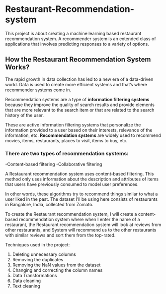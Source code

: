 # Restaurant-Recommendation-system

This project is about creating a machine learning based restaurant recommendation system. A recommender system is an extended class of applications that involves predicting responses to a variety of options.

## How the Restaurant Recommendation System Works?

The rapid growth in data collection has led to a new era of a data-driven world. Data is used to create more efficient systems and that’s where recommender systems come in.

Recommendation systems are a type of **information filtering systems** because they improve the quality of search results and provide elements that are more relevant to the search item or that are related to the search history of the user.

These are active information filtering systems that personalize the information provided to a user based on their interests, relevance of the information, etc. **Recommendation systems** are widely used to recommend movies, items, restaurants, places to visit, items to buy, etc.

### There are two types of recommendation systems:

-Content-based filtering
-Collaborative filtering

A Restaurant recommendation system uses content-based filtering. This method only uses information about the description and attributes of items that users have previously consumed to model user preferences.

In other words, these algorithms try to recommend things similar to what a user liked in the past. The dataset I’ll be using here consists of restaurants in Bangalore, India, collected from Zomato.

To create the Restaurant recommendation system, I will create a content-based recommendation system where when I enter the name of a restaurant, the Restaurant recommendation system will look at reviews from other restaurants, and System will recommend us to the other restaurants with similar reviews and sort them from the top-rated.

Techniques used in the project:

1. Deleting unnecessary columns
2. Removing the duplicates
3. Removing the NaN values from the dataset
4. Changing and correcting the column names
5. Data Transformations
6. Data cleaning
7. Text cleaning
